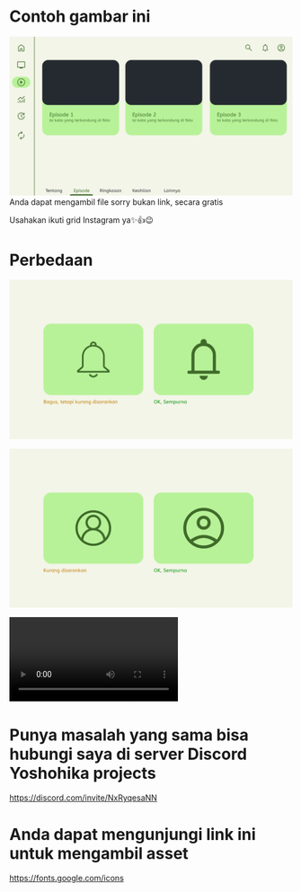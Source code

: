# Contoh gambar ini
![alt text](https://github.com/marvinanggi/MD3-untuk-desain-/blob/main/New%20Project%20100%20Copy%202%20%5B0332A8B%5D.png?raw=true)
Anda dapat mengambil file sorry bukan link, secara gratis

Usahakan ikuti grid Instagram ya✨👍😉

# Perbedaan

![alt text](https://github.com/marvinanggi/MD3-untuk-desain-/blob/main/New%20Project%20103%20%5B1059CF0%5D.png?raw=true)

![alt text](https://github.com/marvinanggi/MD3-untuk-desain-/blob/main/New%20Project%20103%20%5B73C0AF2%5D.png?raw=true)

![4p9p4o](https://github.com/marvinanggi/MD3-untuk-desain-/blob/main/New%20Project%20103%20Copy%20%5BE3B4EC0%5D.mp4)


# Punya masalah yang sama bisa hubungi saya di server Discord Yoshohika projects 


https://discord.com/invite/NxRyqesaNN

# Anda dapat mengunjungi link ini untuk mengambil asset

https://fonts.google.com/icons
